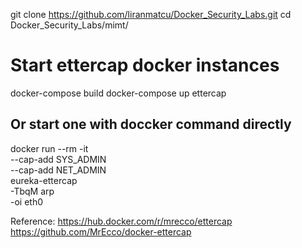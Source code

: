 git clone https://github.com/liranmatcu/Docker_Security_Labs.git
cd  Docker_Security_Labs/mimt/

# Start ettercap docker instances
docker-compose build
docker-compose up ettercap

## Or start one with doccker command directly
docker run --rm -it           \
      --cap-add SYS_ADMIN     \
      --cap-add NET_ADMIN     \
      eureka-ettercap         \
      -TbqM arp               \
      -oi eth0

Reference:
https://hub.docker.com/r/mrecco/ettercap
https://github.com/MrEcco/docker-ettercap